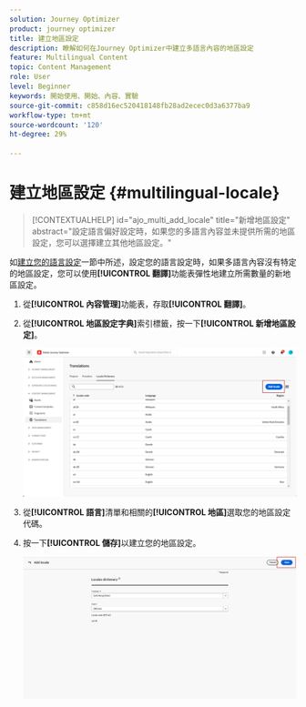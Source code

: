 ```yaml
---
solution: Journey Optimizer
product: journey optimizer
title: 建立地區設定
description: 瞭解如何在Journey Optimizer中建立多語言內容的地區設定
feature: Multilingual Content
topic: Content Management
role: User
level: Beginner
keywords: 開始使用、開始、內容、實驗
source-git-commit: c858d16ec520418148fb28ad2ecec0d3a6377ba9
workflow-type: tm+mt
source-wordcount: '120'
ht-degree: 29%

---
```


# 建立地區設定 {#multilingual-locale}

>[!CONTEXTUALHELP]
>id="ajo_multi_add_locale"
>title="新增地區設定"
>abstract="設定語言偏好設定時，如果您的多語言內容並未提供所需的地區設定，您可以選擇建立其他地區設定。"

如[建立您的語言設定](multilingual-manual.md#language-settings)一節中所述，設定您的語言設定時，如果多語言內容沒有特定的地區設定，您可以使用&#x200B;**[!UICONTROL 翻譯]**&#x200B;功能表彈性地建立所需數量的新地區設定。

1. 從&#x200B;**[!UICONTROL 內容管理]**&#x200B;功能表，存取&#x200B;**[!UICONTROL 翻譯]**。

1. 從&#x200B;**[!UICONTROL 地區設定字典]**&#x200B;索引標籤，按一下&#x200B;**[!UICONTROL 新增地區設定]**。

   ![](assets/locale_1.png)

1. 從&#x200B;**[!UICONTROL 語言]**&#x200B;清單和相關的&#x200B;**[!UICONTROL 地區]**&#x200B;選取您的地區設定代碼。

1. 按一下&#x200B;**[!UICONTROL 儲存]**&#x200B;以建立您的地區設定。

   ![](assets/locale_2.png)


